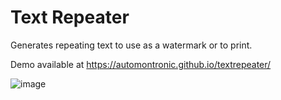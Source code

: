 # Text Repeater
Generates repeating text to use as a watermark or to print. 

Demo available at https://automontronic.github.io/textrepeater/

![image](https://github.com/user-attachments/assets/c635ab3e-a5b2-4c24-b733-56ae890f5bdf)
